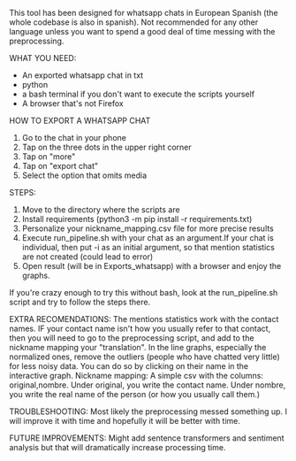 This tool has been designed for whatsapp chats in European Spanish (the whole codebase is also in spanish). 
Not recommended for any other language unless you want to spend a good deal of time messing with the preprocessing.

WHAT YOU NEED:
- An exported whatsapp chat in txt
- python
- a bash terminal if you don't want to execute the scripts yourself
- A browser that's not Firefox

HOW TO EXPORT A WHATSAPP CHAT
1. Go to the chat in your phone
2. Tap on the three dots in the upper right corner
3. Tap on "more"
4. Tap on "export chat"
5. Select the option that omits media

STEPS:
1. Move to the directory where the scripts are
2. Install requirements (python3 -m pip install -r requirements.txt)
3. Personalize your nickname_mapping.csv file for more precise results
4. Execute run_pipeline.sh with your chat as an argument.If your chat is individual, then put -i as an initial argument, so that mention statistics are not created (could lead to error)
5. Open result (will be in Exports_whatsapp) with a browser and enjoy the graphs.

If you're crazy enough to try this without bash, look at the run_pipeline.sh script and try to follow the steps there.

EXTRA RECOMENDATIONS:
The mentions statistics work with the contact names. IF your contact name isn't how you usually refer to that contact, then you will need to
go to the preprocessing script, and add to the nickname mapping your "translation".
In the line graphs, especially the normalized ones, remove the outliers (people who have chatted very little) for less noisy data.
You can do so by clicking on their name in the interactive graph.
Nickname mapping: A simple csv with the columns: original,nombre. Under original, you write the contact name. Under nombre, you write the real name of the person (or how you usually call them.)

TROUBLESHOOTING:
Most likely the preprocessing messed something up. I will improve it with time and hopefully it will be better with time.

FUTURE IMPROVEMENTS:
Might add sentence transformers and sentiment analysis but that will dramatically increase processing time.